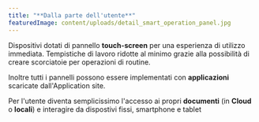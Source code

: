 ```yaml
---
title: "**Dalla parte dell'utente**"
featuredImage: content/uploads/detail_smart_operation_panel.jpg
---
```





Dispositivi dotati di pannello **touch-screen** per una esperienza di utilizzo immediata. Tempistiche di lavoro ridotte al minimo grazie alla possibilità di creare scorciatoie per operazioni di routine.

Inoltre tutti i pannelli possono essere implementati con **applicazioni** scaricate dall'Application site. 

Per l'utente diventa semplicissimo l'accesso ai propri **documenti** (in **Cloud** o **locali**) e interagire da dispostivi fissi, smartphone e tablet